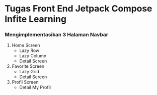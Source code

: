 <h1>Tugas Front End Jetpack Compose Infite Learning</h1>

<h3>Mengimplementasikan 3 Halaman Navbar</h3>

1.  Home Screen
    -  Lazy Row
    -  Lazy Column 
    -  Detail Screen 
2.  Favorite Screen
    -  Lazy Grid
    -  Detail Screen
3.  Profil Screen
    -  Detail My Profil
